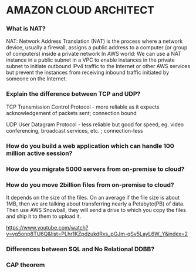 # AMAZON CLOUD ARCHITECT 

### What is NAT?

NAT: Network Address Translation (NAT) is the process where a network device, usually a firewall, assigns a public address to a computer (or group of computers) inside a private network
In AWS world:
We can use a NAT instance in a public subnet in a VPC to enable instances in the private subnet to initiate outbound IPv4 traffic to the Internet or other AWS services but prevent the instances from receiving inbound traffic initiated by someone on the Internet.

### Explain the difference between TCP and UDP?

TCP Transmission Control Protocol - more reliable as it expects acknowledgement of packets sent; connection bound

UDP User Datagram Protocol - less reliable but good for speed, eg. video conferencing, broadcast services, etc. ; connection-less


### How do you build a web application which can handle 100 million active session?

### How do you migrate 5000 servers from on-premise to cloud?

### How do you move 2billion files from on-premise to cloud?

It depends on the size of the files. On an average if the file size is about 1MB, then we are talking about transferring nearly a Petabyte(PB) of data. Then use AWS Snowball, they will send a drive to which you copy the files and ship it to them to upload it.

https://www.youtube.com/watch?v=vg5onp8TU6Q&list=PLhr1KZpdzukdRxs_pGJm-qSy5LayL6W_Y&index=2

### Differences between SQL and No Relational DDBB?

### CAP theorem

